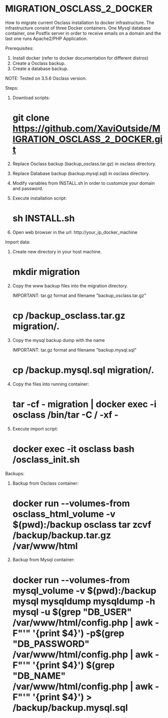 # MIGRATION_OSCLASS_2_DOCKER
How to migrate current Osclass installation to docker infrastructure.
The infrastructure consist of three Docker containers. One Mysql database container, one Postfix server in order to receive emails on a domain and the last one runs Apache2/PHP Application.

Prerequisites:

1. Install docker (refer to docker documentation for different distros)
2. Create a Osclass backup.
3. Create a database backup.

NOTE: Tested on 3.5.6 Osclass version.

Steps:

1. Download scripts:

     # git clone https://github.com/XaviOutside/MIGRATION_OSCLASS_2_DOCKER.git

2. Replace Osclass backup (backup_osclass.tar.gz) in osclass directory.

3. Replace Database backup (backup.mysql.sql) in osclass directory.

4. Modify variables from INSTALL.sh in order to customize your domain and password.

5. Execute installation script:

     # sh INSTALL.sh

6. Open web browser in the url: http://your_ip_docker_machine

Import data:

1. Create new directory in your host machine.
  
     # mkdir migration

2. Copy the www backup files into the migration directory.
     
     IMPORTANT: tar.gz format and filename "backup_osclass.tar.gz"
     # cp <PATH>/backup_osclass.tar.gz migration/.

3. Copy the mysql backup dump with the name  
     
     IMPORTANT: tar.gz format and filename "backup.mysql.sql"
     # cp <PATH>/backup.mysql.sql migration/.

4. Copy the files into running container:

     # tar -cf - migration | docker exec -i osclass /bin/tar -C / -xf -

5. Execute import script:

     # docker exec -it osclass bash /osclass_init.sh

Backups:

1. Backup from Osclass container:

     # docker run --volumes-from osclass_html_volume -v $(pwd):/backup osclass tar zcvf /backup/backup.tar.gz /var/www/html

2. Backup from Mysql container:

     # docker run --volumes-from mysql_volume -v $(pwd):/backup mysql mysqldump mysqldump -h mysql -u $(grep "DB_USER" /var/www/html/config.php | awk -F"'" '{print $4}') -p$(grep "DB_PASSWORD" /var/www/html/config.php | awk -F"'" '{print $4}') $(grep "DB_NAME" /var/www/html/config.php | awk -F"'" '{print $4}') > /backup/backup.mysql.sql
